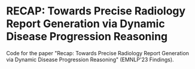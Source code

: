 # RECAP: Towards Precise Radiology Report Generation via Dynamic Disease Progression Reasoning
Code for the paper "Recap: Towards Precise Radiology Report Generation via Dynamic Disease Progression Reasoning" (EMNLP'23 Findings).
